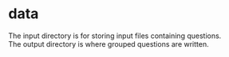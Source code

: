 # data
The input directory is for storing input files containing questions.   
The output directory is where grouped questions are written.
